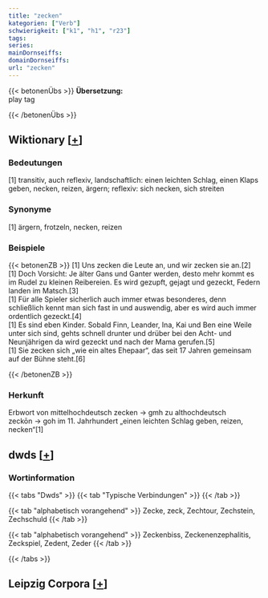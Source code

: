 ```yaml
---
title: "zecken"
kategorien: ["Verb"]
schwierigkeit: ["k1", "h1", "r23"]
tags:
series:
mainDornseiffs:
domainDornseiffs:
url: "zecken"
---
```


{{< betonenÜbs >}}
**Übersetzung:**  
play tag  
  
{{< /betonenÜbs >}}

## Wiktionary [[+](https://de.wiktionary.org/wiki/zecken)]

### Bedeutungen
[1] transitiv, auch reflexiv, landschaftlich: einen leichten Schlag, einen Klaps geben, necken, reizen, ärgern; reflexiv: sich necken, sich streiten  

### Synonyme
[1] ärgern, frotzeln, necken, reizen  

### Beispiele
{{< betonenZB >}}
[1] Uns zecken die Leute an, und wir zecken sie an.[2]  
[1] Doch Vorsicht: Je älter Gans und Ganter werden, desto mehr kommt es im Rudel zu kleinen Reibereien. Es wird gezupft, gejagt und gezeckt, Federn landen im Matsch.[3]  
[1] Für alle Spieler sicherlich auch immer etwas besonderes, denn schließlich kennt man sich fast in und auswendig, aber es wird auch immer ordentlich gezeckt.[4]  
[1] Es sind eben Kinder. Sobald Finn, Leander, Ina, Kai und Ben eine Weile unter sich sind, gehts schnell drunter und drüber bei den Acht- und Neunjährigen da wird gezeckt und nach der Mama gerufen.[5]  
[1] Sie zecken sich „wie ein altes Ehepaar“, das seit 17 Jahren gemeinsam auf der Bühne steht.[6]  

{{< /betonenZB >}}
### Herkunft
Erbwort von mittelhochdeutsch zecken → gmh zu althochdeutsch zeckōn → goh im 11. Jahrhundert „einen leichten Schlag geben, reizen, necken“[1]  



## dwds [[+](https://www.dwds.de/wb/zecken)]

### Wortinformation
{{< tabs "Dwds" >}}
{{< tab "Typische Verbindungen" >}}
{{< /tab >}}

{{< tab "alphabetisch vorangehend" >}}
Zecke, zeck, Zechtour, Zechstein, Zechschuld
{{< /tab >}}

{{< tab "alphabetisch vorangehend" >}}
Zeckenbiss, Zeckenenzephalitis, Zeckspiel, Zedent, Zeder
{{< /tab >}}

{{< /tabs >}}

## Leipzig Corpora [[+](https://corpora.uni-leipzig.de/en/res?word=zecken&corpusId=deu_newscrawl-public_2018)]

